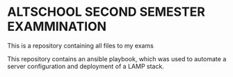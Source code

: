 <h1>ALTSCHOOL SECOND SEMESTER EXAMMINATION</h1>

<P> This is a repository containing all files to my exams </p>
<p> This repository contains an ansible playbook, which was used to automate a server configuration and deployment of a LAMP stack. </p>

